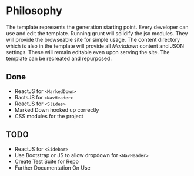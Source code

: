 # Philosophy
The template represents the generation starting point. Every developer can use and edit the template. Running grunt will solidify the jsx modules.
They will provide the browseable site for simple usage. The content directory which is also in the template will provide all *Markdown* content
and JSON settings. These will remain editable even upon serving the site. The template can be recreated and repurposed.

## Done
- ReactJS for `<MarkedDown>`
- RactsJS for `<NavHeader>`
- ReactJS for `<Slides>`
- Marked Down hooked up correctly
- CSS modules for the project

## TODO
- ReactJS for `<Sidebar>`
- Use Bootstrap or JS to allow dropdown for `<NavHeader>`
- Create Test Suite for Repo
- Further Documentation On Use
